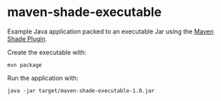# maven-shade-executable

Example Java application packed to an executable Jar using the [Maven Shade Plugin](http://maven.apache.org/plugins/maven-shade-plugin/).

Create the executable with: 

```
mvn package
```

Run the application with:

```
java -jar target/maven-shade-executable-1.0.jar 
```